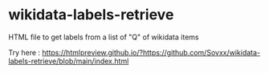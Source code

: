 # wikidata-labels-retrieve
HTML file to get labels from a list of "Q" of wikidata items

Try here : https://htmlpreview.github.io/?https://github.com/Sovxx/wikidata-labels-retrieve/blob/main/index.html

